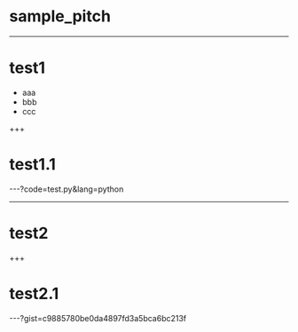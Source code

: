 # sample_pitch

---

# test1
* aaa
* bbb
* ccc

+++

# test1.1
---?code=test.py&lang=python

---

# test2

+++

# test2.1

---?gist=c9885780be0da4897fd3a5bca6bc213f

